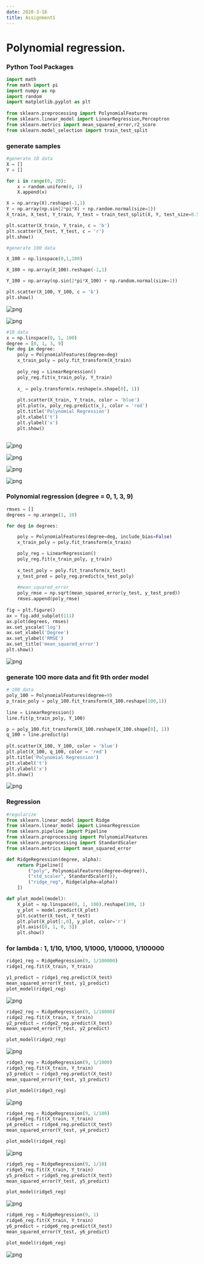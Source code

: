 ```yaml
---
date: 2020-3-16
title: Assignment1
---
```

# Polynomial regression.

### Python Tool Packages

```python
import math
from math import pi
import numpy as np
import random
import matplotlib.pyplot as plt 
 
from sklearn.preprocessing import PolynomialFeatures
from sklearn.linear_model import LinearRegression,Perceptron
from sklearn.metrics import mean_squared_error,r2_score
from sklearn.model_selection import train_test_split
```

### generate samples
```python
#generate 10 data
X = []
Y = []

for i in range(0, 20):
    x = random.uniform(0, 1)
    X.append(x)

X = np.array(X).reshape(-1,1)
Y = np.array(np.sin(2*pi*X) + np.random.normal(size=1))
X_train, X_test, Y_train, Y_test = train_test_split(X, Y, test_size=0.5)

plt.scatter(X_train, Y_train, c = 'b')
plt.scatter(X_test, Y_test, c = 'r')
plt.show()

#generate 100 data

X_100 = np.linspace(0,1,100)     

X_100 = np.array(X_100).reshape(-1,1)

Y_100 = np.array(np.sin(2*pi*X_100) + np.random.normal(size=1))

plt.scatter(X_100, Y_100, c = 'b')
plt.show()
```


![png](./HaiboWang_01_1_0.png)



![png](./HaiboWang_01_1_1.png)



```python
#10 data
x = np.linspace(0, 1, 100)
degree = [0, 1, 3, 9]
for deg in degree:
    poly = PolynomialFeatures(degree=deg)
    x_train_poly = poly.fit_transform(X_train)
    
    poly_reg = LinearRegression()
    poly_reg.fit(x_train_poly, Y_train)
    
    x_ = poly.transform(x.reshape(x.shape[0], 1))
       
    plt.scatter(X_train, Y_train, color = 'blue') 
    plt.plot(x, poly_reg.predict(x_), color = 'red') 
    plt.title('Polynomial Regression') 
    plt.xlabel('t') 
    plt.ylabel('x') 
    plt.show() 



```


![png](./HaiboWang_01_2_0.png)



![png](./HaiboWang_01_2_1.png)



![png](./HaiboWang_01_2_2.png)



![png](./HaiboWang_01_2_3.png)


### Polynomial regression (degree = 0, 1, 3, 9)
```python
rmses = []
degrees = np.arange(1, 10)

for deg in degrees:

    poly = PolynomialFeatures(degree=deg, include_bias=False)
    x_train_poly = poly.fit_transform(x_train)

    poly_reg = LinearRegression()
    poly_reg.fit(x_train_poly, y_train)
    
    x_test_poly = poly.fit_transform(x_test)
    y_test_pred = poly_reg.predict(x_test_poly)
    
    #mean_squared_error
    poly_rmse = np.sqrt(mean_squared_error(y_test, y_test_pred))
    rmses.append(poly_rmse)
        
fig = plt.figure()
ax = fig.add_subplot(111)
ax.plot(degrees, rmses)
ax.set_yscale('log')
ax.set_xlabel('Degree')
ax.set_ylabel('RMSE')
ax.set_title('mean_squared_error')  
plt.show()
```


![png](./HaiboWang_01_3_0.png)


### generate 100 more data and fit 9th order model 
```python
# 100 data
poly_100 = PolynomialFeatures(degree=9)
p_train_poly = poly_100.fit_transform(X_100.reshape(100,1))
    
line = LinearRegression()
line.fit(p_train_poly, Y_100)

p = poly_100.fit_transform(X_100.reshape(X_100.shape[0], 1))
q_100 = line.predict(p)
       
plt.scatter(X_100, Y_100, color = 'blue') 
plt.plot(X_100, q_100, color = 'red') 
plt.title('Polynomial Regression') 
plt.xlabel('t') 
plt.ylabel('x') 
plt.show() 
```


![png](./HaiboWang_01_4_0.png)


### Regression
```python
#regularize
from sklearn.linear_model import Ridge
from sklearn.linear_model import LinearRegression
from sklearn.pipeline import Pipeline
from sklearn.preprocessing import PolynomialFeatures
from sklearn.preprocessing import StandardScaler
from sklearn.metrics import mean_squared_error

def RidgeRegression(degree, alpha):
    return Pipeline([
        ("poly", PolynomialFeatures(degree=degree)),
        ("std_scaler", StandardScaler()),
        ("ridge_reg", Ridge(alpha=alpha))
    ])

def plot_model(model):
    X_plot = np.linspace(0, 1, 100).reshape(100, 1)
    y_plot = model.predict(X_plot)
    plt.scatter(X_test, Y_test)
    plt.plot(X_plot[:,0], y_plot, color='r')
    plt.axis([0, 1, 0, 3])
    plt.show()

```

### for lambda : 1, 1/10, 1/100, 1/1000, 1/10000, 1/100000
```python
ridge1_reg = RidgeRegression(9, 1/100000)
ridge1_reg.fit(X_train, Y_train)

y1_predict = ridge1_reg.predict(X_test)
mean_squared_error(Y_test, y1_predict)
plot_model(ridge1_reg)
```


![png](./HaiboWang_01_6_0.png)



```python
ridge2_reg = RidgeRegression(9, 1/10000)
ridge2_reg.fit(X_train, Y_train)
y2_predict = ridge2_reg.predict(X_test)
mean_squared_error(Y_test, y2_predict)

plot_model(ridge2_reg)

```


![png](./HaiboWang_01_7_0.png)



```python
ridge3_reg = RidgeRegression(9, 1/1000)
ridge3_reg.fit(X_train, Y_train)
y3_predict = ridge3_reg.predict(X_test)
mean_squared_error(Y_test, y3_predict)

plot_model(ridge3_reg)
```


![png](./HaiboWang_01_8_0.png)



```python
ridge4_reg = RidgeRegression(9, 1/100)
ridge4_reg.fit(X_train, Y_train)
y4_predict = ridge4_reg.predict(X_test)
mean_squared_error(Y_test, y4_predict)

plot_model(ridge4_reg)
```


![png](./HaiboWang_01_9_0.png)



```python
ridge5_reg = RidgeRegression(9, 1/10)
ridge5_reg.fit(X_train, Y_train)
y5_predict = ridge5_reg.predict(X_test)
mean_squared_error(Y_test, y5_predict)

plot_model(ridge5_reg)
```


![png](./HaiboWang_01_10_0.png)



```python
ridge6_reg = RidgeRegression(9, 1)
ridge6_reg.fit(X_train, Y_train)
y6_predict = ridge6_reg.predict(X_test)
mean_squared_error(Y_test, y6_predict)

plot_model(ridge6_reg)
```


![png](./HaiboWang_01_11_0.png)

